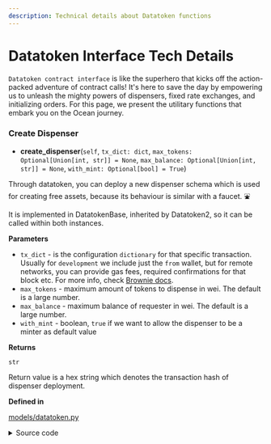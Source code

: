 ```yaml
---
description: Technical details about Datatoken functions
---
```


# Datatoken Interface Tech Details

`Datatoken contract interface` is like the superhero that kicks off the action-packed adventure of contract calls! It's here to save the day by empowering us to unleash the mighty powers of dispensers, fixed rate exchanges, and initializing orders. For this page, we present the utilitary functions that embark you on the Ocean journey.

### Create Dispenser

* **create\_dispenser**(`self`, `tx_dict: dict`, `max_tokens: Optional[Union[int, str]] = None`, `max_balance: Optional[Union[int, str]] = None`, `with_mint: Optional[bool] = True`)

Through datatoken, you can deploy a new dispenser schema which is used for creating free assets, because its behaviour is similar with a faucet. ⛲

It is implemented in DatatokenBase, inherited by Datatoken2, so it can be called within both instances.

**Parameters**

* `tx_dict` - is the configuration `dictionary` for that specific transaction. Usually for `development` we include just the `from` wallet, but for remote networks, you can provide gas fees, required confirmations for that block etc. For more info, check [Brownie docs](https://eth-brownie.readthedocs.io/en/stable/).
* `max_tokens` - maximum amount of tokens to dispense in wei. The default is a large number.
* `max_balance` - maximum balance of requester in wei. The default is a large number.
* `with_mint` - boolean, `true` if we want to allow the dispenser to be a minter as default value

**Returns**

`str`

Return value is a hex string which denotes the transaction hash of dispenser deployment.

**Defined in**

[models/datatoken.py](https://github.com/oceanprotocol/ocean.py/blob/4aa12afd8a933d64bc2ed68d1e5359d0b9ae62f9/ocean\_lib/models/datatoken.py#LL336C5-L377C18)

<details>

<summary>Source code</summary>

```python
@enforce_types
    def create_dispenser(
        self,
        tx_dict: dict,
        max_tokens: Optional[Union[int, str]] = None,
        max_balance: Optional[Union[int, str]] = None,
        with_mint: Optional[bool] = True,
    ):
        """
        For this datataken, create a dispenser faucet for free tokens.

        This wraps the smart contract method Datatoken.createDispenser()
          with a simpler interface.

        :param: max_tokens - max # tokens to dispense, in wei
        :param: max_balance - max balance of requester
        :tx_dict: e.g. {"from": alice_wallet}
        :return: tx
        """
        # already created, so nothing to do
        if self.dispenser_status().active:
            return

        # set max_tokens, max_balance if needed
        max_tokens = max_tokens or MAX_UINT256
        max_balance = max_balance or MAX_UINT256

        # args for contract tx
        dispenser_addr = get_address_of_type(self.config_dict, "Dispenser")
        with_mint = with_mint  # True -> can always mint more
        allowed_swapper = ZERO_ADDRESS  # 0 -> so anyone can call dispense

        # do contract tx
        tx = self.createDispenser(
            dispenser_addr,
            max_tokens,
            max_balance,
            with_mint,
            allowed_swapper,
            tx_dict,
        )
        return tx
```

</details>

